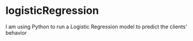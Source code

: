 # logisticRegression
I am using Python to run a Logistic Regression model to predict the clients' behavior
